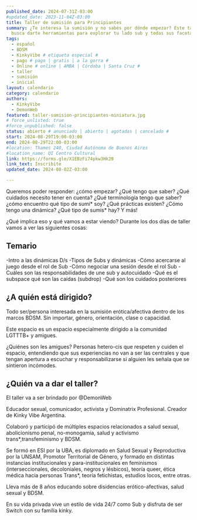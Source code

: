 ```yaml
---
published_date: 2024-07-31Z-03:00
#updated_date: 2023-11-04Z-03:00
title: Taller de sumisión para Principiantes
summary: ¿Te interesa la sumisión y no sabés por dónde empezar? Este taller
  busca darte herramientas para explorar tu lado sub y todas sus facetas
tags:
  - español
  - BDSM
  - KinkyVibe # etiqueta especial #
  - pago # pago | gratis | a la gorra #
  - Online # online | AMBA | Córdoba | Santa Cruz #
  - taller
  - sumisión
  - inicial
layout: calendario
category: calendario
authors:
  - KinkyVibe
  - DemonWeb
featured: taller-sumision-principiantes-miniatura.jpg
# force_unlisted: true
#force_unpublished: false
status: abierto # anunciado | abierto | agotadas | cancelado #
start: 2024-08-29T19:00-03:00
end: 2024-08-29T22:00-03:00
#location: Thames 240, Ciudad Autónoma de Buenos Aires
#location_name: QI Centro Cultural
link: https://forms.gle/X1EBzFi74pkw3Hk28
link_text: Inscribite
updated_date: 2024-08-02Z-03:00

---
```


Queremos poder responder: ¿cómo empezar? ¿Qué tengo que saber? ¿Qué cuidados necesito tener en cuenta? ¿Qué terminología tengo que saber? ¿cómo encuentro qué tipo de sumi\* soy? ¿Qué prácticas existen? ¿Cómo tengo una dinámica? ¿Qué tipo de sumis\* hay?
Y más!

¿Qué implica eso y qué vamos a estar viendo? Durante los dos días de taller vamos a ver las siguientes cosas:

## Temario
-Intro a las dinámicas D/s 
-Tipos de Subs y dinámicas 
-Cómo acercarse al juego desde el rol de Sub
-Cómo negociar una sesión desde el rol Sub
-Cuáles son las responsabilidades de une sub y autocuidado
-Qué es el subspace qué son las caídas (subdrop) 
-Qué son los cuidados posteriores

## ¿A quién está dirigido?

Todo ser/persona interesada en la sumisión erótica/afectiva dentro de los marcos BDSM.
Sin importar, género, orientación, clase o capacidad.

Este espacio es un espacio especialmente dirigido a la comunidad LGTTTB+ y amigues.

¿Quiénes son les amigues? Personas hetero-cis que respeten y cuiden el espacio, entendiendo que sus experiencias no van a ser las centrales y que tengan apertura a escuchar y responsabilizarse si alguien les señala que se sintieron incómodes.

## ¿Quién va a dar el taller?

El taller va a ser brindado por @DemonWeb

Educador sexual, comunicador, activista y Dominatrix Profesional. Creador de Kinky Vibe Argentina.

Colaboró y participó de múltiples espacios relacionados a salud sexual, abolicionismo penal, no-monogamia, salud y activismo trans\*,transfeminismo y BDSM.

Se formó en ESI por la UBA, es diplomado en Salud Sexual y Reproductiva por la UNSAM, Promotor Territorial de Género, y formado en distintas instancias institucionales y para-institucionales en feminismos (interseccionales, decoloniales, negros y lésbicos), teoría queer, ética médica hacia personas Trans\*, teoría fetichistas, estudios locos, entre otras.

Lleva más de 8 años educando sobre disidencias erótico-afectivas, salud sexual y BDSM.

En su vida privada vive un estilo de vida 24/7 como Sub y disfruta de ser Switch con su familia kinky.